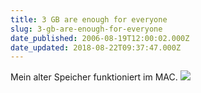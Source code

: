 ```yaml
---
title: 3 GB are enough for everyone
slug: 3-gb-are-enough-for-everyone
date_published: 2006-08-19T12:00:02.000Z
date_updated: 2018-08-22T09:37:47.000Z
---
```


Mein alter Speicher funktioniert im MAC.
![](//picdump.thafaker.de/performancing/3gb.jpg)
